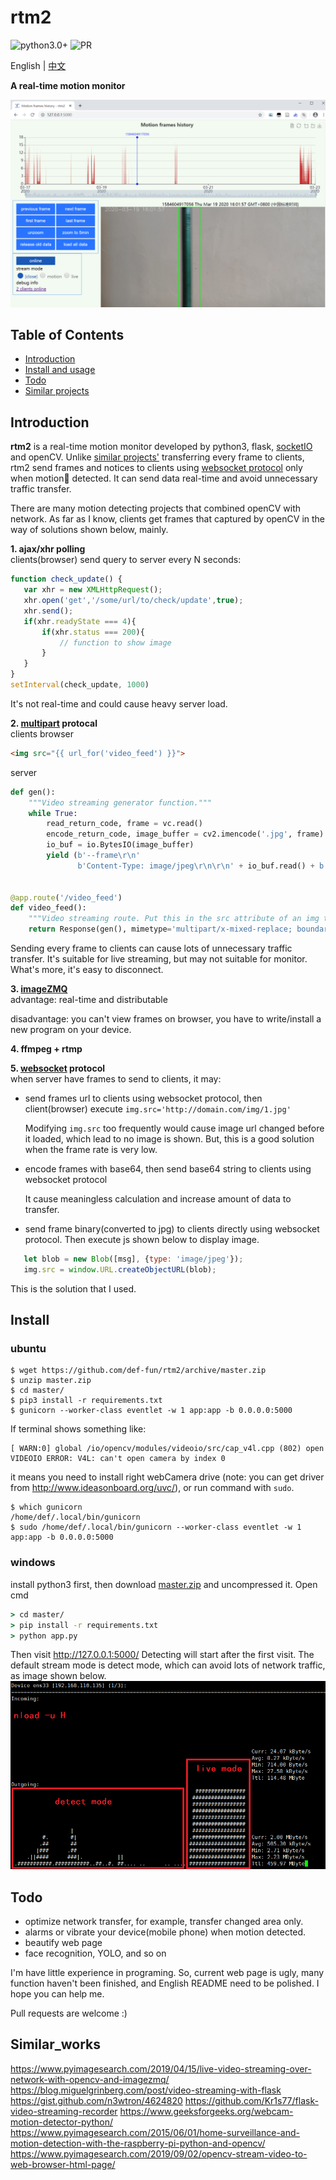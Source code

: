 # rtm2

![python3.0+](https://img.shields.io/badge/python-3.0+-blue)
![PR](https://img.shields.io/badge/PRs-welcome-brightgreen)

English | [中文](README-zh.md)

**A real-time motion monitor**

![screenshot](doc/chart_page.PNG)


## Table of Contents
- [Introduction](#Introduction)
- [Install and usage](#Install)
- [Todo](#Todo)
- [Similar projects](#Similar_works)


## Introduction
**rtm2** is a real-time motion monitor developed by python3, flask, [socketIO](https://socket.io/) and openCV.
Unlike [similar projects'](#Similar_works) transferring every frame to clients, rtm2 send frames and notices to clients using [websocket protocol](https://en.wikipedia.org/wiki/WebSocket) only when motion🏃 detected.
It can send data real-time and avoid unnecessary traffic transfer.

There are many motion detecting projects that combined openCV with network. As far as I know, clients get frames that captured by openCV in the way of solutions shown below, mainly.

 **1. ajax/xhr polling** <br>
 clients(browser) send query to server every N seconds:
 ```javascript
function check_update() {
    var xhr = new XMLHttpRequest();
    xhr.open('get','/some/url/to/check/update',true);
    xhr.send();
    if(xhr.readyState === 4){
        if(xhr.status === 200){
            // function to show image
        }
    }
}
setInterval(check_update, 1000)
```
It's not real-time and could cause heavy server load.


 **2. [multipart](https://www.w3.org/Protocols/rfc1341/7_2_Multipart.html) protocal** <br>
 clients browser
 ```html
<img src="{{ url_for('video_feed') }}">
```
 server
```python
def gen():
    """Video streaming generator function."""
    while True:
        read_return_code, frame = vc.read()
        encode_return_code, image_buffer = cv2.imencode('.jpg', frame)
        io_buf = io.BytesIO(image_buffer)
        yield (b'--frame\r\n'
               b'Content-Type: image/jpeg\r\n\r\n' + io_buf.read() + b'\r\n')


@app.route('/video_feed')
def video_feed():
    """Video streaming route. Put this in the src attribute of an img tag."""
    return Response(gen(), mimetype='multipart/x-mixed-replace; boundary=frame')
```
Sending every frame to clients can cause lots of unnecessary traffic transfer.
It's suitable for live streaming, but may not suitable for monitor. 
What's more, it's easy to disconnect.


 **3. [imageZMQ](https://github.com/jeffbass/imagezmq)** <br>
advantage: real-time and distributable

disadvantage: you can't view frames on browser, you have to write/install a new program on your device.

 **4. ffmpeg + rtmp** <br>

 **5. [websocket](https://en.wikipedia.org/wiki/WebSocket) protocol** <br>
when server have frames to send to clients, it may:
 + send frames url to clients using websocket protocol, then client(browser) execute `img.src='http://domain.com/img/1.jpg'`
 
   Modifying `img.src` too frequently would cause image url changed before it loaded, which lead to no image is shown.
   But, this is a good solution when the frame rate is very low.
   
 + encode frames with base64, then send base64 string to clients using websocket protocol
 
   It cause meaningless calculation and increase amount of data to transfer.
   
 + send frame binary(converted to jpg) to clients directly using websocket protocol. Then execute js shown below to display image.
 
 ```js
    let blob = new Blob([msg], {type: 'image/jpeg'});
    img.src = window.URL.createObjectURL(blob);
 ```
   This is the solution that I used. 


## Install
### ubuntu
```shell script
$ wget https://github.com/def-fun/rtm2/archive/master.zip
$ unzip master.zip
$ cd master/
$ pip3 install -r requirements.txt
$ gunicorn --worker-class eventlet -w 1 app:app -b 0.0.0.0:5000 
```


If terminal shows something like:
```
[ WARN:0] global /io/opencv/modules/videoio/src/cap_v4l.cpp (802) open VIDEOIO ERROR: V4L: can't open camera by index 0
```
it means you need to install right webCamera drive (note: you can get driver from http://www.ideasonboard.org/uvc/),
 or run command with `sudo`.
```shell script
$ which gunicorn 
/home/def/.local/bin/gunicorn
$ sudo /home/def/.local/bin/gunicorn --worker-class eventlet -w 1 app:app -b 0.0.0.0:5000
```


### windows
install python3 first, then download [master.zip](https://github.com/def-fun/rtm2/master.zip) and uncompressed it.
Open cmd
```cmd
> cd master/
> pip install -r requirements.txt
> python app.py
```

Then visit http://127.0.0.1:5000/ 
Detecting will start after the first visit. The default stream mode is detect mode, which can avoid lots of network traffic, as image shown below.
![detect mode vs stream mode](doc/detect_mode_vs_live_mode.PNG)


## Todo
+ optimize network transfer, for example, transfer changed area only.
+ alarms or vibrate your device(mobile phone) when motion detected.
+ beautify web page
+ face recognition, YOLO, and so on

I'm have little experience in programing. So, current web page is ugly,  many function haven't been finished, and English README need to be polished. 
I hope you can help me.

Pull requests are welcome :)


## Similar_works
https://www.pyimagesearch.com/2019/04/15/live-video-streaming-over-network-with-opencv-and-imagezmq/
https://blog.miguelgrinberg.com/post/video-streaming-with-flask
https://gist.github.com/n3wtron/4624820 
https://github.com/Kr1s77/flask-video-streaming-recorder 
https://www.geeksforgeeks.org/webcam-motion-detector-python/ 
https://www.pyimagesearch.com/2015/06/01/home-surveillance-and-motion-detection-with-the-raspberry-pi-python-and-opencv/ 
https://www.pyimagesearch.com/2019/09/02/opencv-stream-video-to-web-browser-html-page/ 
